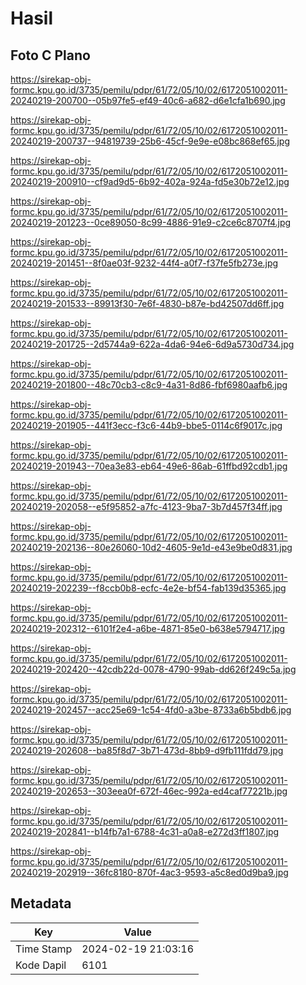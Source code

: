 # Hasil

## Foto C Plano

https://sirekap-obj-formc.kpu.go.id/3735/pemilu/pdpr/61/72/05/10/02/6172051002011-20240219-200700--05b97fe5-ef49-40c6-a682-d6e1cfa1b690.jpg

https://sirekap-obj-formc.kpu.go.id/3735/pemilu/pdpr/61/72/05/10/02/6172051002011-20240219-200737--94819739-25b6-45cf-9e9e-e08bc868ef65.jpg

https://sirekap-obj-formc.kpu.go.id/3735/pemilu/pdpr/61/72/05/10/02/6172051002011-20240219-200910--cf9ad9d5-6b92-402a-924a-fd5e30b72e12.jpg

https://sirekap-obj-formc.kpu.go.id/3735/pemilu/pdpr/61/72/05/10/02/6172051002011-20240219-201223--0ce89050-8c99-4886-91e9-c2ce6c8707f4.jpg

https://sirekap-obj-formc.kpu.go.id/3735/pemilu/pdpr/61/72/05/10/02/6172051002011-20240219-201451--8f0ae03f-9232-44f4-a0f7-f37fe5fb273e.jpg

https://sirekap-obj-formc.kpu.go.id/3735/pemilu/pdpr/61/72/05/10/02/6172051002011-20240219-201533--89913f30-7e6f-4830-b87e-bd42507dd6ff.jpg

https://sirekap-obj-formc.kpu.go.id/3735/pemilu/pdpr/61/72/05/10/02/6172051002011-20240219-201725--2d5744a9-622a-4da6-94e6-6d9a5730d734.jpg

https://sirekap-obj-formc.kpu.go.id/3735/pemilu/pdpr/61/72/05/10/02/6172051002011-20240219-201800--48c70cb3-c8c9-4a31-8d86-fbf6980aafb6.jpg

https://sirekap-obj-formc.kpu.go.id/3735/pemilu/pdpr/61/72/05/10/02/6172051002011-20240219-201905--441f3ecc-f3c6-44b9-bbe5-0114c6f9017c.jpg

https://sirekap-obj-formc.kpu.go.id/3735/pemilu/pdpr/61/72/05/10/02/6172051002011-20240219-201943--70ea3e83-eb64-49e6-86ab-61ffbd92cdb1.jpg

https://sirekap-obj-formc.kpu.go.id/3735/pemilu/pdpr/61/72/05/10/02/6172051002011-20240219-202058--e5f95852-a7fc-4123-9ba7-3b7d457f34ff.jpg

https://sirekap-obj-formc.kpu.go.id/3735/pemilu/pdpr/61/72/05/10/02/6172051002011-20240219-202136--80e26060-10d2-4605-9e1d-e43e9be0d831.jpg

https://sirekap-obj-formc.kpu.go.id/3735/pemilu/pdpr/61/72/05/10/02/6172051002011-20240219-202239--f8ccb0b8-ecfc-4e2e-bf54-fab139d35365.jpg

https://sirekap-obj-formc.kpu.go.id/3735/pemilu/pdpr/61/72/05/10/02/6172051002011-20240219-202312--6101f2e4-a6be-4871-85e0-b638e5794717.jpg

https://sirekap-obj-formc.kpu.go.id/3735/pemilu/pdpr/61/72/05/10/02/6172051002011-20240219-202420--42cdb22d-0078-4790-99ab-dd626f249c5a.jpg

https://sirekap-obj-formc.kpu.go.id/3735/pemilu/pdpr/61/72/05/10/02/6172051002011-20240219-202457--acc25e69-1c54-4fd0-a3be-8733a6b5bdb6.jpg

https://sirekap-obj-formc.kpu.go.id/3735/pemilu/pdpr/61/72/05/10/02/6172051002011-20240219-202608--ba85f8d7-3b71-473d-8bb9-d9fb111fdd79.jpg

https://sirekap-obj-formc.kpu.go.id/3735/pemilu/pdpr/61/72/05/10/02/6172051002011-20240219-202653--303eea0f-672f-46ec-992a-ed4caf77221b.jpg

https://sirekap-obj-formc.kpu.go.id/3735/pemilu/pdpr/61/72/05/10/02/6172051002011-20240219-202841--b14fb7a1-6788-4c31-a0a8-e272d3ff1807.jpg

https://sirekap-obj-formc.kpu.go.id/3735/pemilu/pdpr/61/72/05/10/02/6172051002011-20240219-202919--36fc8180-870f-4ac3-9593-a5c8ed0d9ba9.jpg


## Metadata

| Key        | Value               |
| ---------- | ------------------- |
| Time Stamp | 2024-02-19 21:03:16 |
| Kode Dapil | 6101                |



